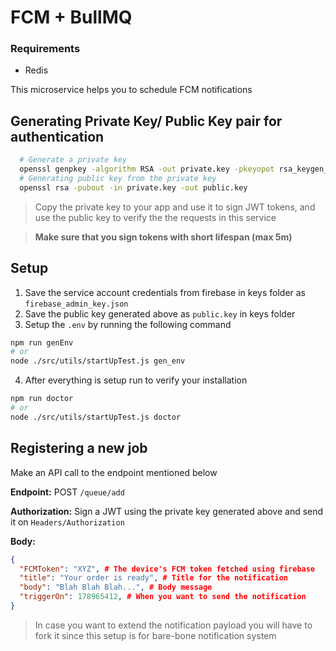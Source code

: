 # FCM + BullMQ

### Requirements

- Redis

This microservice helps you to schedule FCM notifications

## Generating Private Key/ Public Key pair for authentication

```bash
  # Generate a private key
  openssl genpkey -algorithm RSA -out private.key -pkeyopot rsa_keygen_bits:2048
  # Generating public key from the private key
  openssl rsa -pubout -in private.key -out public.key
```

> Copy the private key to your app and use it to sign JWT tokens, and use the public key to verify the the requests in this service

> **Make sure that you sign tokens with short lifespan (max 5m)**

## Setup

1. Save the service account credentials from firebase in keys folder as `firebase_admin_key.json`
2. Save the public key generated above as `public.key` in keys folder
3. Setup the `.env` by running the following command

```bash
npm run genEnv
# or
node ./src/utils/startUpTest.js gen_env
```

4. After everything is setup run to verify your installation

```bash
npm run doctor
# or
node ./src/utils/startUpTest.js doctor
```

## Registering a new job

Make an API call to the endpoint mentioned below

**Endpoint:** POST `/queue/add`

**Authorization:** Sign a JWT using the private key generated above and send it on `Headers/Authorization`

**Body:**

```json
{
  "FCMToken": "XYZ", # The device's FCM token fetched using firebase
  "title": "Your order is ready", # Title for the notification
  "body": "Blah Blah Blah...", # Body message
  "triggerOn": 178965412, # When you want to send the notification
}
```

> In case you want to extend the notification payload you will have to fork it since this setup is for bare-bone notification system
